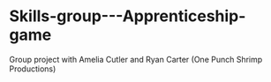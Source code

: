 # Skills-group---Apprenticeship-game
Group project with Amelia Cutler and Ryan Carter (One Punch Shrimp Productions) 
